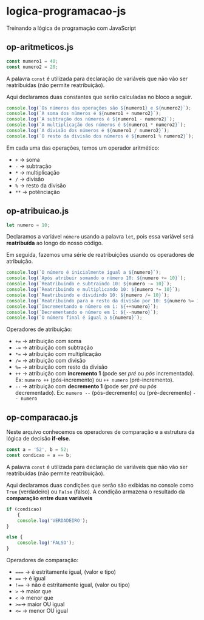 # logica-programacao-js

Treinando a lógica de programação com JavaScript

## op-aritmeticos.js

```js
const numero1 = 40;
const numero2 = 20;
```

A palavra `const` é utilizada para declaração de variáveis que não vão ser reatribuídas (não permite reatribuição).

Aqui declaramos duas constantes que serão calculadas no bloco a seguir.

~~~js
console.log(`Os números das operações são ${numero1} e ${numero2}`);
console.log(`A soma dos números é ${numero1 + numero2}`);
console.log(`A subtração dos números é ${numero1 - numero2}`);
console.log(`A multiplicação dos números é ${numero1 * numero2}`);
console.log(`A divisão dos números é ${numero1 / numero2}`);
console.log(`O resto da divisão dos números é ${numero1 % numero2}`);
~~~

Em cada uma das operações, temos um operador aritmético:

* `+` -> soma
* `-` -> subtração
* `*` -> multiplicação
* `/` -> divisão
* `%` -> resto da divisão
* `**` -> potênciação

## op-atribuicao.js

~~~js
let numero = 10;
~~~

Declaramos a variável `número` usando a palavra `let`, pois essa variável será **reatribuída** ao longo do nosso código.

Em seguida, fazemos uma série de reatribuições usando os operadores de atribuição.

~~~js
console.log(`O número é inicialmente igual a ${numero}`);
console.log(`Após atribuir somando o número 10: ${numero += 10}`);
console.log(`Reatribuindo e subtraindo 10: ${numero -= 10}`);
console.log(`Reatribuindo e multiplicando 10: ${numero *= 10}`);
console.log(`Reatribuindo e dividindo 10: ${numero /= 10}`);
console.log(`Reatribuindo para o resto da divisão por 10: ${numero %= 10}`);
console.log(`Incrementando o número em 1: ${++numero}`);
console.log(`Decrementando o número em 1: ${--numero}`);
console.log(`O número final é igual a ${numero}`);
~~~

Operadores de atribuição:

* `+=` -> atribuição com soma
* `-=` -> atribuição com subtração
* `*=` -> atribuição com multiplicação
* `/=` -> atribuição com divisão
* `%=` -> atribuição com resto da divisão
* `++` -> atribuição com **incremento 1** (pode ser *pré* ou *pós* incrementado). Ex: `numero ++` (pós-incremento) ou `++ numero` (pré-incremento).
* `--` -> atribuição com **decremento 1** (pode ser *pré* ou *pós* decrementado). Ex: `numero --` (pós-decremento) ou (pré-decremento) `-- numero`

## op-comparacao.js

Neste arquivo conhecemos os operadores de comparação e a estrutura da lógica de decisão **if-else**.

~~~js
const a = '52', b = 52;
const condicao = a == b;
~~~

A palavra `const` é utilizada para declaração de variáveis que não vão ser reatribuídas (não permite reatribuição).

Aqui declaramos duas condições que serão são exibidas no console como `True` (verdadeiro) ou `False` (falso). A condição armazena o resultado da **comparação entre duas variáveis**

~~~js
if (condicao)
    {
    console.log('VERDADEIRO');
}

else {
    console.log('FALSO');
}
~~~

Operadores de comparação:

* `===` -> é estritamente igual, (valor e tipo)
* `==` -> é igual
* `!==` -> não é estritamente igual, (valor ou tipo)
* `>` -> maior que
* `<` -> menor que
* `>=`-> maior OU igual
* `<=` -> menor OU igual